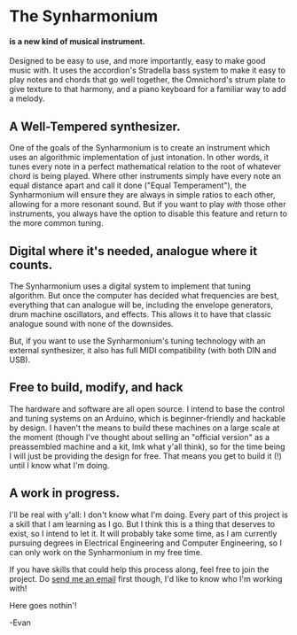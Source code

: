 # The Synharmonium
#### is a new kind of musical instrument.
Designed to be easy to use, and more importantly, easy to make good music with. It uses the accordion's Stradella bass system to make it easy to play notes and chords that go well together, the Omnichord's strum plate to give texture to that harmony, and a piano keyboard for a familiar way to add a melody.

## A Well-Tempered synthesizer.
One of the goals of the Synharmonium is to create an instrument which uses an algorithmic implementation of just intonation. In other words, it tunes every note in a perfect mathematical relation to the root of whatever chord is being played. Where other instruments simply have every note an equal distance apart and call it done ("Equal Temperament"), the Synharmonium will ensure they are always in simple ratios to each other, allowing for a more resonant sound. But if you want to play _with_ those other instruments, you always have the option to disable this feature and return to the more common tuning.

## Digital where it's needed, analogue where it counts.
The Synharmonium uses a digital system to implement that tuning algorithm. But once the computer has decided what frequencies are best, everything that can analogue will be, including the envelope generators, drum machine oscillators, and effects. This allows it to have that classic analogue sound with none of the downsides.

But, if you want to use the Synharmonium's tuning technology with an external synthesizer, it also has full MIDI compatibility (with both DIN and USB).

## Free to build, modify, and hack
The hardware and software are all open source. I intend to base the control and tuning systems on an Arduino, which is beginner-friendly and hackable by design. I haven't the means to build these machines on a large scale at the moment (though I've thought about selling an "official version" as a preassembled machine and a kit, lmk what y'all think), so for the time being I will just be providing the design for free. That means you get to build it (!) until I know what I'm doing.

## A work in progress.
I'll be real with y'all: I don't know what I'm doing. Every part of this project is a skill that I am learning as I go. But I think this is a thing that deserves to exist, so I intend to let it. It will probably take some time, as I am currently pursuing degrees in Electrical Engineering and Computer Engineering, so I can only work on the Synharmonium in my free time.

If you have skills that could help this process along, feel free to join the project. Do [send me an email](mailto:evanmobley29@gmail.com) first though, I'd like to know who I'm working with! 

Here goes nothin'!

-Evan
